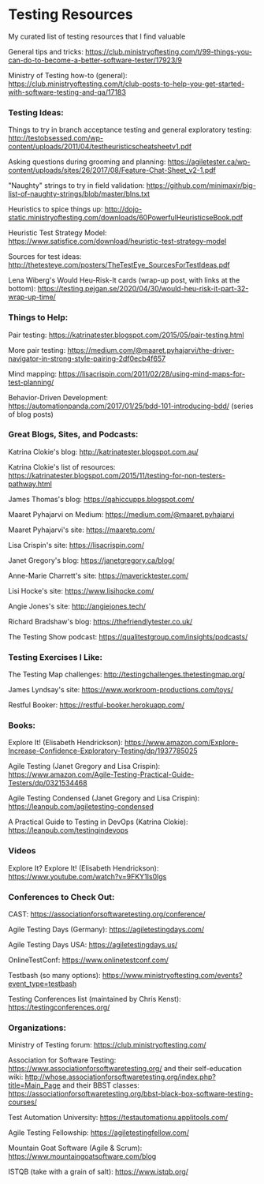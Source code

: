 # Testing Resources

My curated list of testing resources that I find valuable

General tips and tricks: https://club.ministryoftesting.com/t/99-things-you-can-do-to-become-a-better-software-tester/17923/9

Ministry of Testing how-to (general): https://club.ministryoftesting.com/t/club-posts-to-help-you-get-started-with-software-testing-and-qa/17183

### Testing Ideas:

Things to try in branch acceptance testing and general exploratory testing: http://testobsessed.com/wp-content/uploads/2011/04/testheuristicscheatsheetv1.pdf

Asking questions during grooming and planning: https://agiletester.ca/wp-content/uploads/sites/26/2017/08/Feature-Chat-Sheet_v2-1.pdf

"Naughty" strings to try in field validation: https://github.com/minimaxir/big-list-of-naughty-strings/blob/master/blns.txt

Heuristics to spice things up: http://dojo-static.ministryoftesting.com/downloads/60PowerfulHeuristicseBook.pdf

Heuristic Test Strategy Model: https://www.satisfice.com/download/heuristic-test-strategy-model

Sources for test ideas: http://thetesteye.com/posters/TheTestEye_SourcesForTestIdeas.pdf

Lena Wiberg's Would Heu-Risk-It cards (wrap-up post, with links at the bottom): https://testing.pejgan.se/2020/04/30/would-heu-risk-it-part-32-wrap-up-time/

### Things to Help:

Pair testing: https://katrinatester.blogspot.com/2015/05/pair-testing.html

More pair testing: https://medium.com/@maaret.pyhajarvi/the-driver-navigator-in-strong-style-pairing-2df0ecb4f657

Mind mapping: https://lisacrispin.com/2011/02/28/using-mind-maps-for-test-planning/

Behavior-Driven Development: https://automationpanda.com/2017/01/25/bdd-101-introducing-bdd/ (series of blog posts)

### Great Blogs, Sites, and Podcasts:

Katrina Clokie's blog: http://katrinatester.blogspot.com.au/

Katrina Clokie's list of resources: https://katrinatester.blogspot.com/2015/11/testing-for-non-testers-pathway.html

James Thomas's blog: https://qahiccupps.blogspot.com/

Maaret Pyhajarvi on Medium: https://medium.com/@maaret.pyhajarvi

Maaret Pyhajarvi's site: https://maaretp.com/

Lisa Crispin's site: https://lisacrispin.com/

Janet Gregory's blog: https://janetgregory.ca/blog/

Anne-Marie Charrett's site: https://mavericktester.com/

Lisi Hocke's site: https://www.lisihocke.com/

Angie Jones's site: http://angiejones.tech/

Richard Bradshaw's blog: https://thefriendlytester.co.uk/

The Testing Show podcast: https://qualitestgroup.com/insights/podcasts/

### Testing Exercises I Like:

The Testing Map challenges: http://testingchallenges.thetestingmap.org/

James Lyndsay's site: https://www.workroom-productions.com/toys/

Restful Booker: https://restful-booker.herokuapp.com/

### Books:

Explore It! (Elisabeth Hendrickson): https://www.amazon.com/Explore-Increase-Confidence-Exploratory-Testing/dp/1937785025

Agile Testing (Janet Gregory and Lisa Crispin): https://www.amazon.com/Agile-Testing-Practical-Guide-Testers/dp/0321534468

Agile Testing Condensed (Janet Gregory and Lisa Crispin): https://leanpub.com/agiletesting-condensed

A Practical Guide to Testing in DevOps (Katrina Clokie): https://leanpub.com/testingindevops

### Videos

Explore It? Explore It! (Elisabeth Hendrickson): https://www.youtube.com/watch?v=9FKY1Is0lgs

### Conferences to Check Out:

CAST: https://associationforsoftwaretesting.org/conference/

Agile Testing Days (Germany): https://agiletestingdays.com/

Agile Testing Days USA: https://agiletestingdays.us/

OnlineTestConf: https://www.onlinetestconf.com/

Testbash (so many options): https://www.ministryoftesting.com/events?event_type=testbash

Testing Conferences list (maintained by Chris Kenst): https://testingconferences.org/

### Organizations:

Ministry of Testing forum: https://club.ministryoftesting.com/

Association for Software Testing: https://www.associationforsoftwaretesting.org/ and their self-education wiki: http://whose.associationforsoftwaretesting.org/index.php?title=Main_Page and their BBST classes: https://associationforsoftwaretesting.org/bbst-black-box-software-testing-courses/

Test Automation University: https://testautomationu.applitools.com/

Agile Testing Fellowship: https://agiletestingfellow.com/

Mountain Goat Software (Agile & Scrum): https://www.mountaingoatsoftware.com/blog

ISTQB (take with a grain of salt): https://www.istqb.org/
